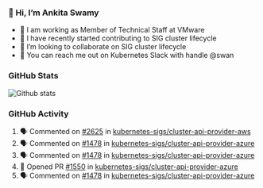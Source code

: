 ### 👋 Hi, I’m Ankita Swamy 

- 💼 I am working as Member of Technical Staff at VMware
- 👀 I have recently started contributing to SIG cluster lifecycle 
- 💞️ I’m looking to collaborate on SIG cluster lifecycle
- 💬 You can reach me out on Kubernetes Slack with handle @swan

### GitHub Stats
![Github stats](https://github-readme-stats.vercel.app/api?username=Ankitasw&count_private=true&show_icons=true&theme=tokyonight)

### GitHub Activity 
<!--START_SECTION:activity-->
1. 🗣 Commented on [#2625](https://github.com/kubernetes-sigs/cluster-api-provider-aws/issues/2625) in [kubernetes-sigs/cluster-api-provider-aws](https://github.com/kubernetes-sigs/cluster-api-provider-aws)
2. 🗣 Commented on [#1478](https://github.com/kubernetes-sigs/cluster-api-provider-azure/issues/1478) in [kubernetes-sigs/cluster-api-provider-azure](https://github.com/kubernetes-sigs/cluster-api-provider-azure)
3. 🗣 Commented on [#1478](https://github.com/kubernetes-sigs/cluster-api-provider-azure/issues/1478) in [kubernetes-sigs/cluster-api-provider-azure](https://github.com/kubernetes-sigs/cluster-api-provider-azure)
4. 💪 Opened PR [#1550](https://github.com/kubernetes-sigs/cluster-api-provider-azure/pull/1550) in [kubernetes-sigs/cluster-api-provider-azure](https://github.com/kubernetes-sigs/cluster-api-provider-azure)
5. 🗣 Commented on [#1478](https://github.com/kubernetes-sigs/cluster-api-provider-azure/issues/1478) in [kubernetes-sigs/cluster-api-provider-azure](https://github.com/kubernetes-sigs/cluster-api-provider-azure)
<!--END_SECTION:activity-->
